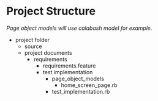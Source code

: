# Project Structure

<i>Page object models will use calabash model for example.</i>

- project folder
  - source
  - project documents
    - requirements
      - requirements.feature
      - test implementation
        - page_object_models
          - home_screen_page.rb
        - test_implementation.rb

